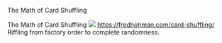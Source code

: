 The Math of Card Shuffling

The Math of Card Shuffling
![](../_resources/e4e0041dcd2d4225c8d24a0fba70fa32.png)
[](../_resources/9ce6a50d6a28518890e7cce32b17933e.bin)https://fredhohman.com/card-shuffling/
Riffling from factory order to complete randomness.